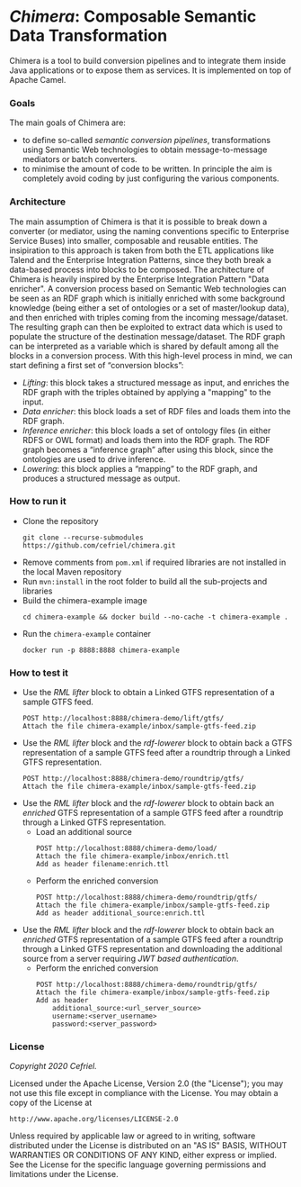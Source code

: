 _Chimera_: Composable Semantic Data Transformation
===
Chimera is a tool to build conversion pipelines and to integrate them inside Java applications or to expose them as services. It is implemented on top of Apache Camel.

### Goals
The main goals of Chimera are:
* to define so-called _semantic conversion pipelines_, transformations using Semantic Web technologies to obtain message-to-message mediators or batch converters.
* to minimise the amount of code to be written. In principle the aim is completely avoid coding by just configuring the various components.

### Architecture
The main assumption of Chimera is that it is possible to break down a converter (or mediator, using the naming conventions specific to Enterprise Service Buses) into smaller, composable and reusable entities. The insipiration to this approach is taken from both the ETL applications like Talend and the Enterprise Integration Patterns, since they both break a data-based process into blocks to be composed.
The architecture of Chimera is heavily inspired by the Enterprise Integration Pattern "Data enricher". A conversion process based on Semantic Web technologies can be seen as an RDF graph which is initially enriched with some background knowledge (being either a set of ontologies or a set of master/lookup data), and then enriched with triples coming from the incoming message/dataset. The resulting graph can then be exploited to extract data which is used to populate the structure of the destination message/dataset. The RDF graph can be interpreted as a variable which is shared by default among all the blocks in a conversion process.
With this high-level process in mind, we can start defining a first set of “conversion blocks”:
* _Lifting_: this block takes a structured message as input, and enriches the RDF graph with the triples obtained by applying a "mapping" to the input.
* _Data enricher_: this block loads a set of RDF files and loads them into the RDF graph.
* _Inference enricher_: this block loads a set of ontology files (in either RDFS or OWL format) and loads them into the RDF graph. The RDF graph becomes a “inference graph” after using this block, since the ontologies are used to drive inference.
* _Lowering_: this block applies a “mapping” to the RDF graph, and produces a structured message as output.

### How to run it
- Clone the repository
    ```
    git clone --recurse-submodules https://github.com/cefriel/chimera.git
    ```
- Remove comments from `pom.xml` if required libraries are not installed in the local Maven repository
- Run `mvn:install` in the root folder to build all the sub-projects and libraries
- Build the chimera-example image
    ```
    cd chimera-example && docker build --no-cache -t chimera-example .
    ```
- Run the `chimera-example` container
    ```
    docker run -p 8888:8888 chimera-example
    ```
### How to test it
- Use the _RML lifter_ block to obtain a Linked GTFS representation of a sample GTFS feed.
    ```
    POST http://localhost:8888/chimera-demo/lift/gtfs/ 
    Attach the file chimera-example/inbox/sample-gtfs-feed.zip
    ```
- Use the _RML lifter_ block and the _rdf-lowerer_ block to obtain back a GTFS representation of a sample GTFS feed after a roundtrip through a Linked GTFS representation.
    ```
    POST http://localhost:8888/chimera-demo/roundtrip/gtfs/ 
    Attach the file chimera-example/inbox/sample-gtfs-feed.zip
    ```
- Use the _RML lifter_ block and the _rdf-lowerer_ block to obtain back an _enriched_ GTFS representation of a sample GTFS feed after a roundtrip through a Linked GTFS representation.
    - Load an additional source
        ```
        POST http://localhost:8888/chimera-demo/load/ 
        Attach the file chimera-example/inbox/enrich.ttl
        Add as header filename:enrich.ttl
        ```
    - Perform the enriched conversion
        ```
        POST http://localhost:8888/chimera-demo/roundtrip/gtfs/ 
        Attach the file chimera-example/inbox/sample-gtfs-feed.zip
        Add as header additional_source:enrich.ttl
        ```
- Use the _RML lifter_ block and the _rdf-lowerer_ block to obtain back an _enriched_ GTFS representation of a sample GTFS feed after a roundtrip through a Linked GTFS representation and downloading the additional source from a server requiring _JWT based authentication_.
    - Perform the enriched conversion
        ```
        POST http://localhost:8888/chimera-demo/roundtrip/gtfs/ 
        Attach the file chimera-example/inbox/sample-gtfs-feed.zip
        Add as header 
            additional_source:<url_server_source>
            username:<server_username>
            password:<server_password>
        ```

### License

_Copyright 2020 Cefriel._

Licensed under the Apache License, Version 2.0 (the "License");
you may not use this file except in compliance with the License.
You may obtain a copy of the License at

    http://www.apache.org/licenses/LICENSE-2.0

Unless required by applicable law or agreed to in writing, software
distributed under the License is distributed on an "AS IS" BASIS,
WITHOUT WARRANTIES OR CONDITIONS OF ANY KIND, either express or implied.
See the License for the specific language governing permissions and
limitations under the License.
